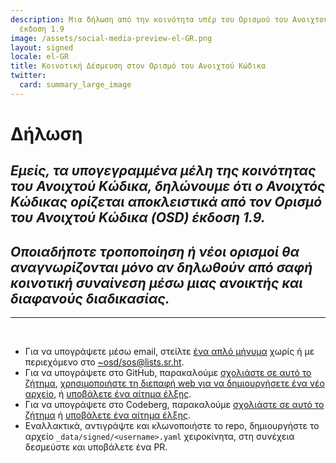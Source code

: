 ```yaml
---
description: Μια δήλωση από την κοινότητα υπέρ του Ορισμού του Ανοιχτού Κώδικα (OSD)
  έκδοση 1.9
image: /assets/social-media-preview-el-GR.png
layout: signed
locale: el-GR
title: Κοινοτική Δέσμευση στον Ορισμό του Ανοιχτού Κώδικα
twitter:
  card: summary_large_image
---
```

# **Δήλωση**

## *Εμείς, τα υπογεγραμμένα μέλη της κοινότητας του Ανοιχτού Κώδικα, δηλώνουμε ότι ο Ανοιχτός Κώδικας ορίζεται αποκλειστικά από τον Ορισμό του Ανοιχτού Κώδικα (OSD) έκδοση 1.9.*

## *Οποιαδήποτε τροποποίηση ή νέοι ορισμοί θα αναγνωρίζονται μόνο αν δηλωθούν από σαφή κοινοτική συναίνεση μέσω μιας ανοικτής και διαφανούς διαδικασίας.*

---
<br>

- Για να υπογράψετε μέσω email, στείλτε [ένα απλό μήνυμα](https://useplaintext.email/) χωρίς ή με περιεχόμενο στο [~osd/sos@lists.sr.ht](mailto:~osd/sos@lists.sr.ht).
- Για να υπογράψετε στο GitHub, παρακαλούμε [σχολιάστε σε αυτό το ζήτημα](https://github.com/OpenSourceDefinition/sos/issues/1), [χρησιμοποιήστε τη διεπαφή web για να δημιουργήσετε ένα νέο αρχείο](https://github.com/OpenSourceDefinition/sos/new/main/_data/signed), ή [υποβάλετε ένα αίτημα έλξης](https://github.com/OpenSourceDefinition/sos/pulls).
- Για να υπογράψετε στο Codeberg, παρακαλούμε [σχολιάστε σε αυτό το ζήτημα](https://codeberg.org/osd/sos/issues/1) ή [υποβάλετε ένα αίτημα έλξης](https://codeberg.org/osd/sos/pulls).
- Εναλλακτικά, αντιγράψτε και κλωνοποιήστε το repo, δημιουργήστε το αρχείο `_data/signed/<username>.yaml` χειροκίνητα, στη συνέχεια δεσμεύστε και υποβάλετε ένα PR.
